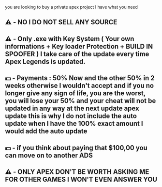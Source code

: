 you are looking to buy a private apex project I have what you need
## ⚠️ -  NO I DO NOT SELL ANY SOURCE
## ⚠️ -  Only .exe with Key System ( Your own informations + Key loader Protection + BUILD IN SPOOFER ) I take care of the update every time Apex Legends is updated.
## 💵 - Payments : 50% Now and the other 50% in 2 weeks otherwise I wouldn't accept and if you no longer give any sign of life, you are the worst, you will lose your 50% and your cheat will not be updated in any way at the next update apex update this is why I do not include the auto update when I have the 100% exact amount I would add the auto update
## 💵 - if you think about paying that $100,00 you can move on to another ADS
## ⚠️ - ONLY APEX DON'T BE WORTH ASKING ME FOR OTHER GAMES I WON'T EVEN ANSWER YOU
